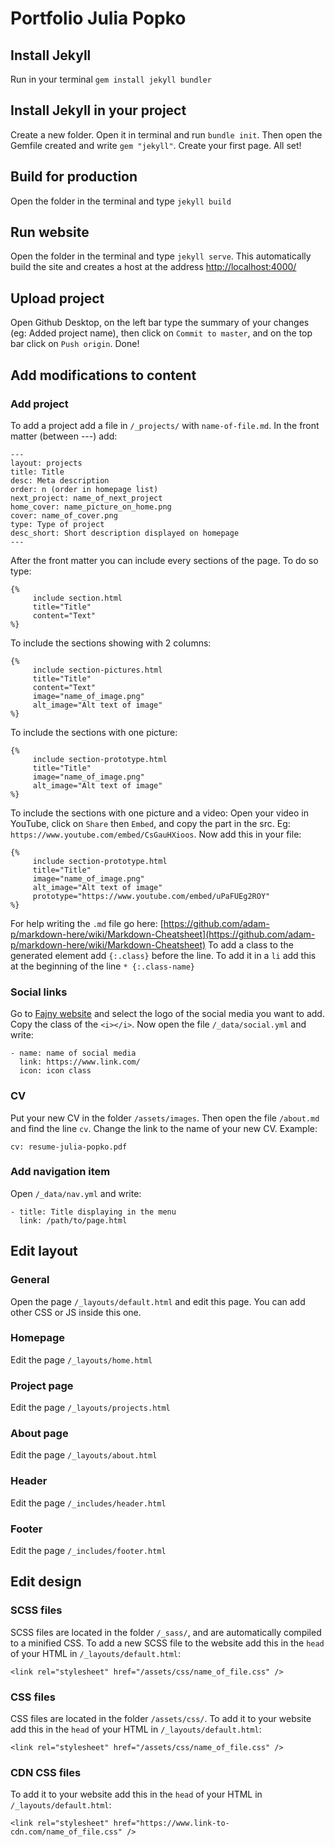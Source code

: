 # Portfolio Julia Popko

## Install Jekyll

Run in your terminal `gem install jekyll bundler`

## Install Jekyll in your project

Create a new folder. Open it in terminal and run `bundle init`. Then open the Gemfile created and write `gem "jekyll"`. Create your first page. All set!

## Build for production

Open the folder in the terminal and type `jekyll build`

## Run website

Open the folder in the terminal and type `jekyll serve`. This automatically build the site and creates a host at the address [http://localhost:4000/](http://localhost:4000/)

## Upload project

Open Github Desktop, on the left bar type the summary of your changes (eg: Added project name), then click on `Commit to master`, and on the top bar click on `Push origin`. Done!

## Add modifications to content

### Add project

To add a project add a file in `/_projects/` with `name-of-file.md`. In the front matter (between ---) add:
```
---
layout: projects
title: Title
desc: Meta description
order: n (order in homepage list)
next_project: name_of_next_project
home_cover: name_picture_on_home.png
cover: name_of_cover.png
type: Type of project
desc_short: Short description displayed on homepage
---
```

After the front matter you can include every sections of the page. To do so type:
```
{%
     include section.html
     title="Title"
     content="Text"
%}
```

To include the sections showing with 2 columns:

```
{%
     include section-pictures.html
     title="Title"
     content="Text"
     image="name_of_image.png"
     alt_image="Alt text of image"
%}
```

To include the sections with one picture:

```
{%
     include section-prototype.html
     title="Title"
     image="name_of_image.png"
     alt_image="Alt text of image"
%}
```

To include the sections with one picture and a video:
Open your video in YouTube, click on `Share` then `Embed`, and copy the part in the src. Eg: `https://www.youtube.com/embed/CsGauHXioos`. Now add this in your file:

```
{%
     include section-prototype.html
     title="Title"
     image="name_of_image.png"
     alt_image="Alt text of image"
     prototype="https://www.youtube.com/embed/uPaFUEg2ROY"
%}
```

For help writing the `.md` file go here: [https://github.com/adam-p/markdown-here/wiki/Markdown-Cheatsheet](https://github.com/adam-p/markdown-here/wiki/Markdown-Cheatsheet)
To add a class to the generated element add `{:.class}` before the line. To add it in a `li` add this at the beginning of the line `* {:.class-name} `

### Social links

Go to [Fajny website](https://fajny-css.github.io/icons.html) and select the logo of the social media you want to add. Copy the class of the `<i></i>`. Now open the file `/_data/social.yml` and write:
```
- name: name of social media
  link: https://www.link.com/
  icon: icon class
```

### CV

Put your new CV in the folder `/assets/images`. Then open the file `/about.md` and find the line `cv`. Change the link to the name of your new CV. Example:

```
cv: resume-julia-popko.pdf
```

### Add navigation item

Open `/_data/nav.yml` and write:
```
- title: Title displaying in the menu
  link: /path/to/page.html
```

## Edit layout

### General

Open the page `/_layouts/default.html` and edit this page. You can add other CSS or JS inside this one.

### Homepage

Edit the page `/_layouts/home.html`

### Project page

Edit the page `/_layouts/projects.html`

### About page

Edit the page `/_layouts/about.html`

### Header

Edit the page `/_includes/header.html`

### Footer

Edit the page `/_includes/footer.html`

## Edit design

### SCSS files

SCSS files are located in the folder `/_sass/`, and are automatically compiled to a minified CSS. To add a new SCSS file to the website add this in the `head` of your HTML in `/_layouts/default.html`:
```
<link rel="stylesheet" href="/assets/css/name_of_file.css" />
```

### CSS files

CSS files are located in the folder `/assets/css/`. To add it to your website add this in the `head` of your HTML in `/_layouts/default.html`:
```
<link rel="stylesheet" href="/assets/css/name_of_file.css" />
```

### CDN CSS files

To add it to your website add this in the `head` of your HTML in `/_layouts/default.html`:
```
<link rel="stylesheet" href="https://www.link-to-cdn.com/name_of_file.css" />
```